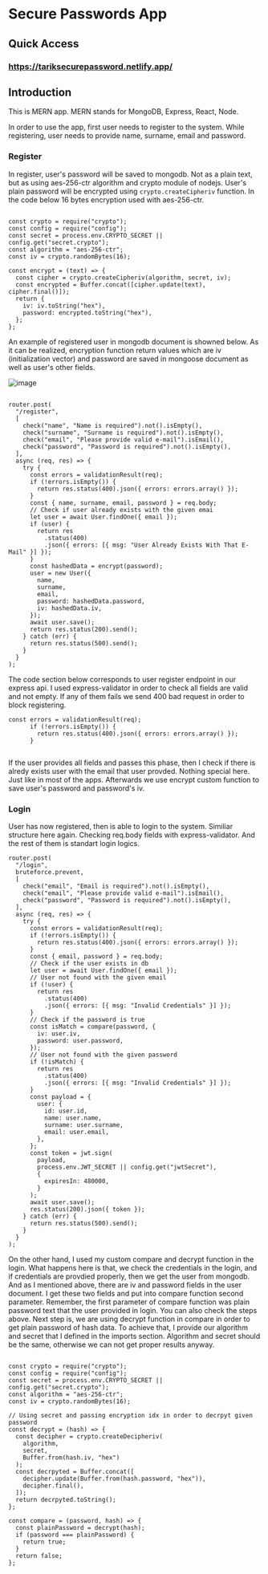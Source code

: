 # Secure Passwords App

## Quick Access

### https://tariksecurepassword.netlify.app/

## Introduction

This is MERN app. MERN stands for MongoDB, Express, React, Node.

In order to use the app, first user needs to register to the system. While registering, user needs to provide name, surname, email and password.

### Register

In register, user's password will be saved to mongodb. Not as a plain text, but as using aes-256-ctr algorithm and crypto module of nodejs. User's plain password will be encrypted
using ``crypto.createCipheriv`` function. In the code below 16 bytes encryption used with aes-256-ctr.

```

const crypto = require("crypto");
const config = require("config");
const secret = process.env.CRYPTO_SECRET || config.get("secret.crypto");
const algorithm = "aes-256-ctr";
const iv = crypto.randomBytes(16);

const encrypt = (text) => {
  const cipher = crypto.createCipheriv(algorithm, secret, iv);
  const encrypted = Buffer.concat([cipher.update(text), cipher.final()]);
  return {
    iv: iv.toString("hex"),
    password: encrypted.toString("hex"),
  };
};
```

An example of registered user in mongodb document is showned below. As it can be realized, encryption function return values which are iv (initialization vector) and password are saved in mongoose document as well as user's other fields.

![image](https://user-images.githubusercontent.com/61876765/120395673-0db0a080-c33e-11eb-9501-d4e57c5f6383.png)

```

router.post(
  "/register",
  [
    check("name", "Name is required").not().isEmpty(),
    check("surname", "Surname is required").not().isEmpty(),
    check("email", "Please provide valid e-mail").isEmail(),
    check("password", "Password is required").not().isEmpty(),
  ],
  async (req, res) => {
    try {
      const errors = validationResult(req);
      if (!errors.isEmpty()) {
        return res.status(400).json({ errors: errors.array() });
      }
      const { name, surname, email, password } = req.body;
      // Check if user already exists with the given emai
      let user = await User.findOne({ email });
      if (user) {
        return res
          .status(400)
          .json({ errors: [{ msg: "User Already Exists With That E-Mail" }] });
      }
      const hashedData = encrypt(password);
      user = new User({
        name,
        surname,
        email,
        password: hashedData.password,
        iv: hashedData.iv,
      });
      await user.save();
      return res.status(200).send();
    } catch (err) {
      return res.status(500).send();
    }
  }
);

```

The code section below corresponds to user register endpoint in our express api. I used express-validator in order to check all fields are valid and not empty.
If any of them fails we send 400 bad request in order to block registering. 

```   
const errors = validationResult(req);
      if (!errors.isEmpty()) {
        return res.status(400).json({ errors: errors.array() });
      } 
      
```

If the user provides all fields and passes this phase, then I check if there is alredy exists user with the email that user provded. Nothing special here. Just like in most of the apps. Afterwards we use encrypt custom function to save user's password and password's iv.


### Login

User has now registered, then is able to login to the system. Similiar structure here again. Checking req.body fields with express-validator. And the rest of them is standart login logics.

```
router.post(
  "/login",
  bruteforce.prevent,
  [
    check("email", "Email is required").not().isEmpty(),
    check("email", "Please provide valid e-mail").isEmail(),
    check("password", "Password is required").not().isEmpty(),
  ],
  async (req, res) => {
    try {
      const errors = validationResult(req);
      if (!errors.isEmpty()) {
        return res.status(400).json({ errors: errors.array() });
      }
      const { email, password } = req.body;
      // Check if the user exists in db
      let user = await User.findOne({ email });
      // User not found with the given email
      if (!user) {
        return res
          .status(400)
          .json({ errors: [{ msg: "Invalid Credentials" }] });
      }
      // Check if the password is true
      const isMatch = compare(password, {
        iv: user.iv,
        password: user.password,
      });
      // User not found with the given password
      if (!isMatch) {
        return res
          .status(400)
          .json({ errors: [{ msg: "Invalid Credentials" }] });
      }
      const payload = {
        user: {
          id: user.id,
          name: user.name,
          surname: user.surname,
          email: user.email,
        },
      };
      const token = jwt.sign(
        payload,
        process.env.JWT_SECRET || config.get("jwtSecret"),
        {
          expiresIn: 480000,
        }
      );
      await user.save();
      res.status(200).json({ token });
    } catch (err) {
      return res.status(500).send();
    }
  }
);

```

On the other hand, I used my custom compare and decrypt function in the login. What happens here is that, we check the credentials in the login, and if credentials are provdied properly, then we get the user from mongodb. And as I mentioned above, there are iv and password fields in the user document. I get these two fields and put into compare function second parameter. Remember, the first parameter of compare function was plain password text that the user provided in login. You can also check the steps above.
Next step is, we are using decrypt function in compare in order to get plain password of hash data. To achieve that, I provide our algorithm and secret that I defined in the imports section. Algorithm and secret should be the same, otherwise we can not get proper results anyway.

```

const crypto = require("crypto");
const config = require("config");
const secret = process.env.CRYPTO_SECRET || config.get("secret.crypto");
const algorithm = "aes-256-ctr";
const iv = crypto.randomBytes(16);

// Using secret and passing encryption idx in order to decrpyt given password
const decrypt = (hash) => {
  const decipher = crypto.createDecipheriv(
    algorithm,
    secret,
    Buffer.from(hash.iv, "hex")
  );
  const decrpyted = Buffer.concat([
    decipher.update(Buffer.from(hash.password, "hex")),
    decipher.final(),
  ]);
  return decrpyted.toString();
};

const compare = (password, hash) => {
  const plainPassword = decrypt(hash);
  if (password === plainPassword) {
    return true;
  }
  return false;
};


```





